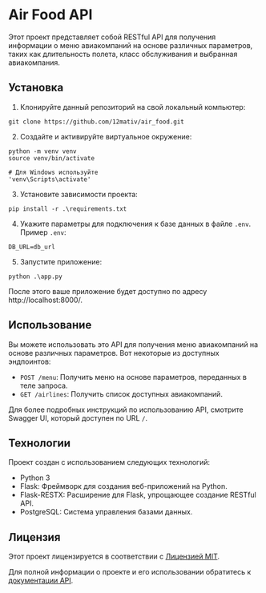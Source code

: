 # Air Food API

Этот проект представляет собой RESTful API для получения информации о меню авиакомпаний на основе различных параметров, таких как длительность полета, класс обслуживания и выбранная авиакомпания.

## Установка

1. Клонируйте данный репозиторий на свой локальный компьютер:

```
git clone https://github.com/12mativ/air_food.git
```

2. Создайте и активируйте виртуальное окружение:

```
python -m venv venv
source venv/bin/activate  

# Для Windows используйте 
'venv\Scripts\activate'
```

3. Установите зависимости проекта:

```
pip install -r .\requirements.txt
```

4. Укажите параметры для подключения к базе данных в файле `.env`. Пример `.env`:

```
DB_URL=db_url
```

5. Запустите приложение:

```
python .\app.py
```

После этого ваше приложение будет доступно по адресу http://localhost:8000/.

## Использование

Вы можете использовать это API для получения меню авиакомпаний на основе различных параметров. Вот некоторые из доступных эндпоинтов:

- `POST /menu`: Получить меню на основе параметров, переданных в теле запроса.
- `GET /airlines`: Получить список доступных авиакомпаний.

Для более подробных инструкций по использованию API, смотрите Swagger UI, который доступен по URL `/`. 

## Технологии

Проект создан с использованием следующих технологий:

- Python 3
- Flask: Фреймворк для создания веб-приложений на Python.
- Flask-RESTX: Расширение для Flask, упрощающее создание RESTful API.
- PostgreSQL: Система управления базами данных.

## Лицензия

Этот проект лицензируется в соответствии с [Лицензией MIT](LICENSE).

Для полной информации о проекте и его использовании обратитесь к [документации API](http://localhost:8000/).